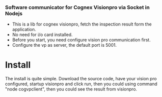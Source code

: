 ### Software communicator for Cognex Visionpro via Socket in Nodejs

- This is a lib for cognex visionpro, fetch the inspection result form the application.
- No need for i/o card installed.
- Before you start, you need configure vision pro communication first.
- Configure the vp as server, the default port is 5001.

# Install

The install is quite simple. Download the source code,  have your vision pro configured, startup visionpro and click run, then you could using command "node cogvpclient", then you could see the result from visionpro.